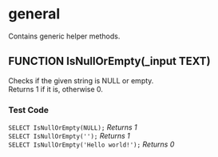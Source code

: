 # general
Contains generic helper methods.

## FUNCTION IsNullOrEmpty(_input TEXT)
Checks if the given string is NULL or empty.\
Returns 1 if it is, otherwise 0.

### Test Code
```SELECT IsNullOrEmpty(NULL);```							*Returns 1*\
```SELECT IsNullOrEmpty('');```								*Returns 1*\
```SELECT IsNullOrEmpty('Hello world!');```		*Returns 0*  
 
